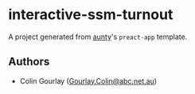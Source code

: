 # interactive-ssm-turnout

A project generated from [aunty](https://github.com/abcnews/aunty)'s `preact-app` template.

## Authors

- Colin Gourlay ([Gourlay.Colin@abc.net.au](mailto:Gourlay.Colin@abc.net.au))
